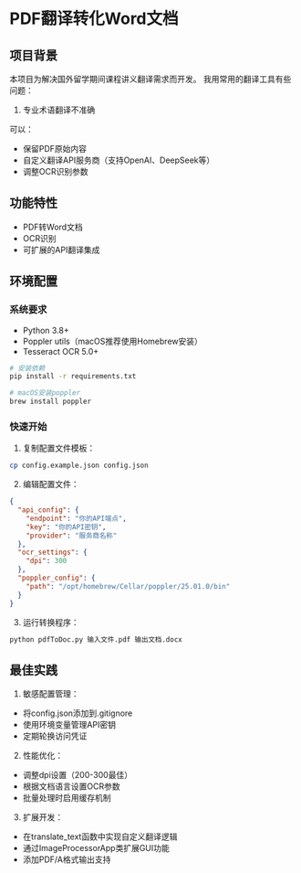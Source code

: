 # PDF翻译转化Word文档

## 项目背景
本项目为解决国外留学期间课程讲义翻译需求而开发。
我用常用的翻译工具有些问题：
1. 专业术语翻译不准确

可以：
- 保留PDF原始内容
- 自定义翻译API服务商（支持OpenAI、DeepSeek等）
- 调整OCR识别参数

## 功能特性
- PDF转Word文档
- OCR识别
- 可扩展的API翻译集成

## 环境配置

### 系统要求
- Python 3.8+
- Poppler utils（macOS推荐使用Homebrew安装）
- Tesseract OCR 5.0+

```bash
# 安装依赖
pip install -r requirements.txt

# macOS安装poppler
brew install poppler
```

### 快速开始
1. 复制配置文件模板：
```bash
cp config.example.json config.json
```
2. 编辑配置文件：
```json
{
  "api_config": {
    "endpoint": "你的API端点",
    "key": "你的API密钥",
    "provider": "服务商名称"
  },
  "ocr_settings": {
    "dpi": 300
  },
  "poppler_config": {
    "path": "/opt/homebrew/Cellar/poppler/25.01.0/bin"
  }
}
```
3. 运行转换程序：
```bash
python pdfToDoc.py 输入文件.pdf 输出文档.docx
```

## 最佳实践
1. 敏感配置管理：
- 将config.json添加到.gitignore
- 使用环境变量管理API密钥
- 定期轮换访问凭证

2. 性能优化：
- 调整dpi设置（200-300最佳）
- 根据文档语言设置OCR参数
- 批量处理时启用缓存机制

3. 扩展开发：
- 在translate_text函数中实现自定义翻译逻辑
- 通过ImageProcessorApp类扩展GUI功能
- 添加PDF/A格式输出支持
